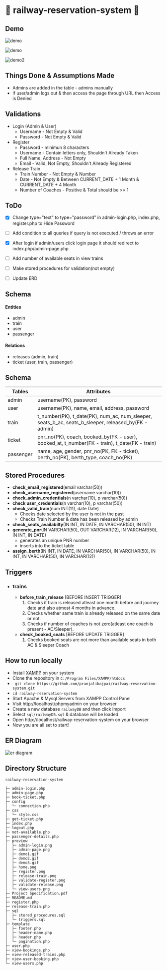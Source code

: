#  🚉 railway-reservation-system	🎫 

## Demo
![demo](https://github.com/pranjalibajpai/railway-reservation-system/blob/master/preview/demo.gif)

![demo](https://github.com/pranjalibajpai/railway-reservation-system/blob/master/preview/demo2.gif)

![demo2](https://github.com/pranjalibajpai/railway-reservation-system/blob/master/preview/demo3.gif)

## Things Done & Assumptions Made
- Admins are added in the table - admins manually
- If user/admin logs out & then access the page through URL then Access is Denied

## Validations
- Login (Admin & User)
    - Username - Not Empty & Valid
    - Password - Not Empty & Valid
- Register
    - Password - minimun 8 characters
    - Username - Contain letters only, Shouldn't Already Taken
    - Full Name, Address - Not Empty
    - Email - Valid, Not Empty, Shouldn't Already Registered
- Release Train
    - Train Number - Not Empty & Number
    - Date - Not Empty & Between CURRENT_DATE + 1 Month & CURRENT_DATE + 4 Month
    - Number of Coaches - Positive & Total should be >= 1

## ToDo
- [x] Change type="text" to type="password" in admin-login.php, index.php, register.php to Hide Password
- [ ] Add condition to all queries if query is not executed / throws an error
- [x] After login if admin/users click login page it should redirect to index.php/admin-page.php 
- [ ] Add number of available seats in view trains 
- [ ] Make stored procedures for validation(not empty)
- [ ] Update ERD



## Schema

#### Entities
- admin
- train
- user
- passenger

#### Relations
- releases (admin, train)
- ticket (user, train, passenger)

## Schema
Tables | Attributes
------------ | -------------
admin | username(PK), password
user | username(PK), name, email, address, password
train | t_number(PK), t_date(PK), num_ac, num_sleeper, seats_b_ac, seats_b_sleeper, released_by(FK - admin)
ticket | pnr_no(PK), coach, booked_by(FK - user), booked_at, t_number(FK - train), t_date(FK - train) 
passenger | name, age, gender, pnr_no(PK, FK - ticket), berth_no(PK), berth_type, coach_no(PK)

## Stored Procedures

- **check_email_registered**(email varchar(50))
- **check_username_registered**(username varchar(10))
- **check_admin_credentials**(n varchar(10), p varchar(50))
- **check user_credentials**(n varchar(10), p varchar(50))
- **check_valid_train**(num INT(11), date Date)
    - Checks date selected by the user is not in the past
    - Checks Train Number & date has been released by admin
- **check_seats_availabilty**(IN INT, IN DATE, IN VARCHAR(50), IN INT)
- **generate_pnr**(IN VARCHAR(50), OUT VARCHAR(12), IN VARCHAR(50), IN INT, IN DATE)
    - generates an unique PNR number
    - inserts into the ticket table
- **assign_berth**(IN INT, IN  DATE, IN VARCHAR(50), IN VARCHAR(50), IN  INT, IN VARCHAR(50), IN  VARCHAR(12))

## Triggers
- ### trains
    - **before_train_release** [BEFORE INSERT TRIGGER]
        1. Checks if train is released atleast one month before and journey date and also atmost 4 months in advance.
        2. Checks whether same train is already released on the same date or not.
        3. Checks if number of coaches is not zero(atleast one coach is present - AC/Sleeper).
    - **check_booked_seats** [BEFORE UPDATE TRIGGER]
        1. Checks booked seats are not more than available seats in both AC & Sleeper Coach
 
 
## How to run locally 
- Install [XAMPP](https://www.apachefriends.org/index.html) on your system
- Clone the repository in ```C:/Program Files/XAMPP/htdocs``` 
- ``` git clone https://github.com/pranjalibajpai/railway-reservation-system.git```
- ``` cd railway-reservation-system ```
- Start Apache & Mysql Servers from XAMPP Control Panel 
- Visit http://localhost/phpmyadmin on your browser
- Create a new database ```railwayDB```  and then click Import 
- Select ```sql/railwayDB.sql``` & database will be loaded
- Open http://localhost/railway-reservation-system on your browser
- Now you are all set to start!

## ER Diagram
![er diagram](https://github.com/pranjalibajpai/railway-reservation-system/blob/master/ER%20Diagram.png)

## Directory Structure

```
railway-reservation-system

├─ admin-login.php
├─ admin-page.php
├─ book-ticket.php
├─ config
│  └─ connection.php
├─ css
│  └─ style.css
├─ get-ticket.php
├─ index.php
├─ logout.php
├─ not-available.php
├─ passenger-details.php
├─ preview
│  ├─ admin-login.png
│  ├─ admin-page.png
│  ├─ demo1.gif
│  ├─ demo2.gif
│  ├─ demo3.gif
│  ├─ home.png
│  ├─ register.png
│  ├─ release-train.png
│  ├─ validate-register.png
│  ├─ validate-release.png
│  └─ view-users.png
├─ Project Specification.pdf
├─ README.md
├─ register.php
├─ release-train.php
├─ sql
│  ├─ stored_procedures.sql
│  └─ triggers.sql
├─ template
│  ├─ footer.php
│  ├─ header-name.php
│  ├─ header.php
│  └─ pagination.php
├─ user.php
├─ view-bookings.php
├─ view-released-trains.php
├─ view-user-booking.php
└─ view-users.php
```
